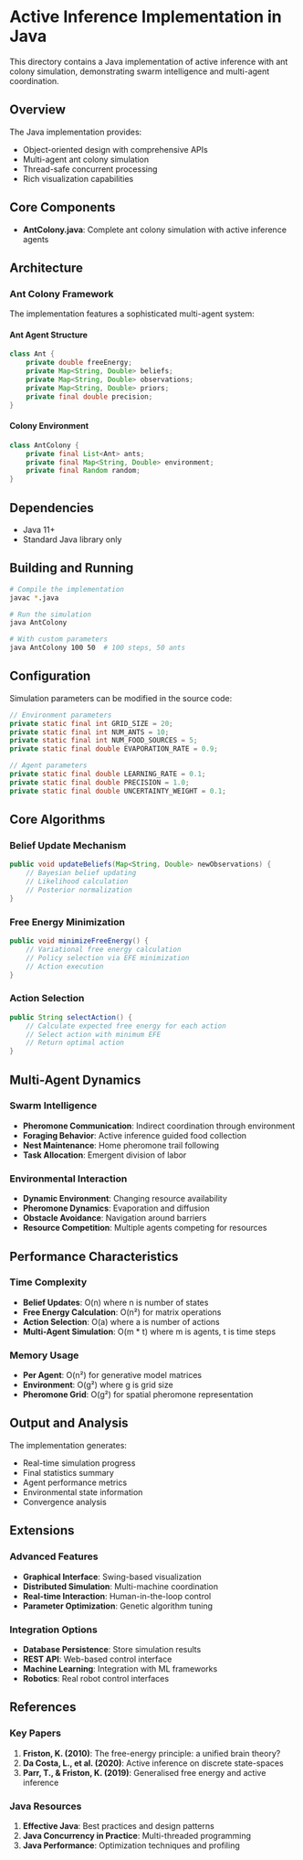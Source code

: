 # Active Inference Implementation in Java

This directory contains a Java implementation of active inference with ant colony simulation, demonstrating swarm intelligence and multi-agent coordination.

## Overview

The Java implementation provides:
- Object-oriented design with comprehensive APIs
- Multi-agent ant colony simulation
- Thread-safe concurrent processing
- Rich visualization capabilities

## Core Components

- **AntColony.java**: Complete ant colony simulation with active inference agents

## Architecture

### Ant Colony Framework
The implementation features a sophisticated multi-agent system:

#### Ant Agent Structure
```java
class Ant {
    private double freeEnergy;
    private Map<String, Double> beliefs;
    private Map<String, Double> observations;
    private Map<String, Double> priors;
    private final double precision;
}
```

#### Colony Environment
```java
class AntColony {
    private final List<Ant> ants;
    private final Map<String, Double> environment;
    private final Random random;
}
```

## Dependencies

- Java 11+
- Standard Java library only

## Building and Running

```bash
# Compile the implementation
javac *.java

# Run the simulation
java AntColony

# With custom parameters
java AntColony 100 50  # 100 steps, 50 ants
```

## Configuration

Simulation parameters can be modified in the source code:

```java
// Environment parameters
private static final int GRID_SIZE = 20;
private static final int NUM_ANTS = 10;
private static final int NUM_FOOD_SOURCES = 5;
private static final double EVAPORATION_RATE = 0.9;

// Agent parameters
private static final double LEARNING_RATE = 0.1;
private static final double PRECISION = 1.0;
private static final double UNCERTAINTY_WEIGHT = 0.1;
```

## Core Algorithms

### Belief Update Mechanism
```java
public void updateBeliefs(Map<String, Double> newObservations) {
    // Bayesian belief updating
    // Likelihood calculation
    // Posterior normalization
}
```

### Free Energy Minimization
```java
public void minimizeFreeEnergy() {
    // Variational free energy calculation
    // Policy selection via EFE minimization
    // Action execution
}
```

### Action Selection
```java
public String selectAction() {
    // Calculate expected free energy for each action
    // Select action with minimum EFE
    // Return optimal action
}
```

## Multi-Agent Dynamics

### Swarm Intelligence
- **Pheromone Communication**: Indirect coordination through environment
- **Foraging Behavior**: Active inference guided food collection
- **Nest Maintenance**: Home pheromone trail following
- **Task Allocation**: Emergent division of labor

### Environmental Interaction
- **Dynamic Environment**: Changing resource availability
- **Pheromone Dynamics**: Evaporation and diffusion
- **Obstacle Avoidance**: Navigation around barriers
- **Resource Competition**: Multiple agents competing for resources

## Performance Characteristics

### Time Complexity
- **Belief Updates**: O(n) where n is number of states
- **Free Energy Calculation**: O(n²) for matrix operations
- **Action Selection**: O(a) where a is number of actions
- **Multi-Agent Simulation**: O(m * t) where m is agents, t is time steps

### Memory Usage
- **Per Agent**: O(n²) for generative model matrices
- **Environment**: O(g²) where g is grid size
- **Pheromone Grid**: O(g²) for spatial pheromone representation

## Output and Analysis

The implementation generates:
- Real-time simulation progress
- Final statistics summary
- Agent performance metrics
- Environmental state information
- Convergence analysis

## Extensions

### Advanced Features
- **Graphical Interface**: Swing-based visualization
- **Distributed Simulation**: Multi-machine coordination
- **Real-time Interaction**: Human-in-the-loop control
- **Parameter Optimization**: Genetic algorithm tuning

### Integration Options
- **Database Persistence**: Store simulation results
- **REST API**: Web-based control interface
- **Machine Learning**: Integration with ML frameworks
- **Robotics**: Real robot control interfaces

## References

### Key Papers
1. **Friston, K. (2010)**: The free-energy principle: a unified brain theory?
2. **Da Costa, L., et al. (2020)**: Active inference on discrete state-spaces
3. **Parr, T., & Friston, K. (2019)**: Generalised free energy and active inference

### Java Resources
1. **Effective Java**: Best practices and design patterns
2. **Java Concurrency in Practice**: Multi-threaded programming
3. **Java Performance**: Optimization techniques and profiling
